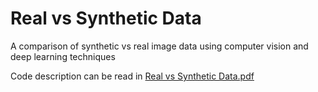 # Real vs Synthetic Data

A comparison of synthetic vs real image data using computer vision and deep learning techniques

Code description can be read in [Real vs Synthetic Data.pdf](https://github.com/tanayag/comparing_synthetic_real_images/blob/master/Real%20vs%20Synthetic%20Data.pdf)


